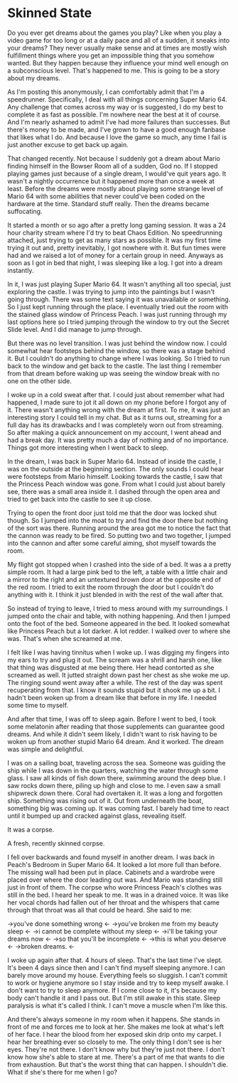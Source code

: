 # Skinned State

Do you ever get dreams about the games you play? Like when you play a video game for too long or at a daily pace and all of a sudden, it sneaks into your dreams? They never usually make sense and at times are mostly wish fulfillment things where you get an impossible thing that you somehow wanted. But they happen because they influence your mind well enough on a subconscious level. That's happened to me. This is going to be a story about my dreams.

As I'm posting this anonymously, I can comfortably admit that I'm a speedrunner. Specifically, I deal with all things concerning Super Mario 64. Any challenge that comes across my way or is suggested, I do my best to complete it as fast as possible. I'm nowhere near the best at it of course. And I'm nearly ashamed to admit I've had more failures than successes. But there's money to be made, and I've grown to have a good enough fanbase that likes what I do. And because I love the game so much, any time I fail is just another excuse to get back up again.

That changed recently. Not because I suddenly got a dream about Mario finding himself in the Bowser Room all of a sudden, God no. If I stopped playing games just because of a single dream, I would've quit years ago. It wasn't a nightly occurrence but it happened more than once a week at least. Before the dreams were mostly about playing some strange level of Mario 64 with some abilities that never could've been coded on the hardware at the time. Standard stuff really. Then the dreams became suffocating.

It started a month or so ago after a pretty long gaming session. It was a 24 hour charity stream where I'd try to beat Chaos Edition. No speedrunning attached, just trying to get as many stars as possible. It was my first time trying it out and, pretty inevitably, I got nowhere with it. But fun times were had and we raised a lot of money for a certain group in need. Anyways as soon as I got in bed that night, I was sleeping like a log. I got into a dream instantly. 

In it, I was just playing Super Mario 64. It wasn't anything all too special, just exploring the castle. I was trying to jump into the paintings but I wasn't going through. There was some text saying it was unavailable or something. So I just kept running through the place. I eventually tried out the room with the stained glass window of Princess Peach. I was just running through my last options here so I tried jumping through the window to try out the Secret Slide level. And I did manage to jump through. 

But there was no level transition. I was just behind the window now. I could somewhat hear footsteps behind the window, so there was a stage behind it. But I couldn't do anything to change where I was looking. So I tried to run back to the window and get back to the castle. The last thing I remember from that dream before waking up was seeing the window break with no one on the other side.

I woke up in a cold sweat after that. I could just about remember what had happened, I made sure to jot it all down on my phone before I forgot any of it. There wasn't anything wrong with the dream at first. To me, it was just an interesting story I could tell in my chat. But as it turns out, streaming for a full day has its drawbacks and I was completely worn out from streaming. So after making a quick announcement on my account, I went ahead and had a break day. It was pretty much a day of nothing and of no importance. Things got more interesting when I went back to sleep.

In the dream, I was back in Super Mario 64. Instead of inside the castle, I was on the outside at the beginning section. The only sounds I could hear were footsteps from Mario himself. Looking towards the castle, I saw that the Princess Peach window was gone. From what I could just about barely see, there was a small area inside it. I dashed through the open area and tried to get back into the castle to see it up close. 

Trying to open the front door just told me that the door was locked shut though. So I jumped into the moat to try and find the door there but nothing of the sort was there. Running around the area got me to notice the fact that the cannon was ready to be fired. So putting two and two together, I jumped into the cannon and after some careful aiming, shot myself towards the room.

My flight got stopped when I crashed into the side of a bed. It was a a pretty simple room. It had a large pink bed to the left, a table with a little chair and a mirror to the right and an untextured brown door at the opposite end of the red room. I tried to exit the room through the door but I couldn't do anything with it. I think it just blended in with the rest of the wall after that. 

So instead of trying to leave, I tried to mess around with my surroundings. I jumped onto the chair and table, with nothing happening. And then I jumped onto the foot of the bed. Someone appeared in the bed. It looked somewhat like Princess Peach but a lot darker. A lot redder. I walked over to where she was. That's when she screamed at me.

I felt like I was having tinnitus when I woke up. I was digging my fingers into my ears to try and plug it out. The scream was a shrill and harsh one, like that thing was disgusted at me being there. Her head contorted as she screamed as well. It jutted straight down past her chest as she woke me up. The ringing sound went away after a while. The rest of the day was spent recuperating from that. I know it sounds stupid but it shook me up a bit. I hadn't been woken up from a dream like that before in my life. I needed some time to myself.

And after that time, I was off to sleep again. Before I went to bed, I took some melatonin after reading that those supplements can guarantee good dreams. And while it didn't seem likely, I didn't want to risk having to be woken up from another stupid Mario 64 dream. And it worked. The dream was simple and delightful. 

I was on a sailing boat, traveling across the sea. Someone was guiding the ship while I was down in the quarters, watching the water through some glass. I saw all kinds of fish down there, swimming around the deep blue. I saw rocks down there, piling up high and close to me. I even saw a small shipwreck down there. Coral had overtaken it. It was a long and forgotten ship. Something was rising out of it. Out from underneath the boat, something big was coming up. It was coming fast. I barely had time to react until it bumped up and cracked against glass, revealing itself.

It was a corpse.

A fresh, recently skinned corpse.

I fell over backwards and found myself in another dream. I was back in Peach's Bedroom in Super Mario 64. It looked a lot more full than before. The missing wall had been put in place. Cabinets and a wardrobe were placed over where the door leading out was. And Mario was standing still just in front of them. The corpse who wore Princess Peach's clothes was still in the bed. I heard her speak to me. It was in a drained voice. It was like her vocal chords had fallen out of her throat and the whispers that came through that throat was all that could be heard. She said to me:

->you've done something wrong <-
->you've broken me from my beauty sleep <-
->i cannot be complete without my sleep <-
->i'll be taking your dreams now <-
->so that you'll be incomplete <-
->this is what you deserve <-
->broken dreams. <-

I woke up again after that. 4 hours of sleep. That's the last time I've slept. It's been 4 days since then and I can't find myself sleeping anymore. I can barely move around my house. Everything feels so sluggish. I can't commit to work or hygiene anymore so I stay inside and try to keep myself awake. I don't want to try to sleep anymore. If I come close to it, it's because my body can't handle it and I pass out. But I'm still awake in this state. Sleep paralysis is what it's called I think. I can't move a muscle when I'm like this. 

And there's always someone in my room when it happens. She stands in front of me and forces me to look at her. She makes me look at what's left of her face. I hear the blood from her exposed skin drip onto my carpet. I hear her breathing ever so closely to me. The only thing I don't see is her eyes. They're not there. I don't know why but they're just not there. I don't know how she's able to stare at me. There's a part of me that wants to die from exhaustion. But that's the worst thing that can happen. I shouldn't die. What if she's there for me when I go?